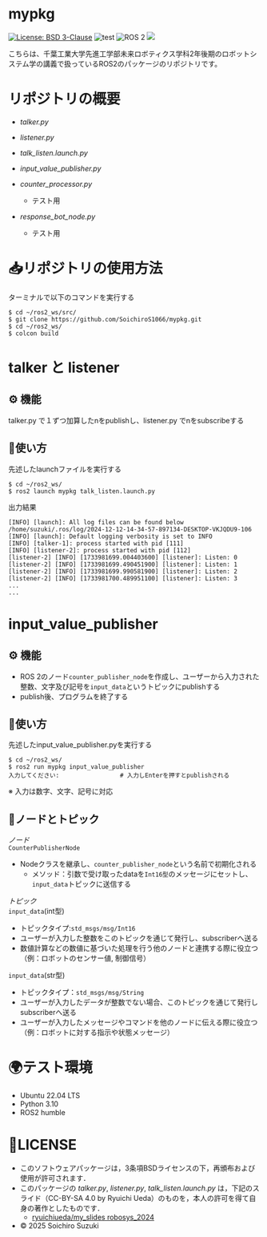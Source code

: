 # mypkg
[![License: BSD 3-Clause](https://img.shields.io/badge/License-BSD%203--Clause-blue.svg)](https://opensource.org/licenses/BSD-3-Clause)
![test](https://github.com/SoichiroS1066/mypkg/actions/workflows/test_counter_processor.yml/badge.svg)
<img src="https://img.shields.io/badge/ROS%202-00A1A7.svg?logo=ros&logoColor=white&style=for-the-badge" alt="ROS 2">
<img src="https://img.shields.io/badge/-Python-yellow.svg?logo=python&style=for-the-badge">


こちらは、千葉工業大学先進工学部未来ロボティクス学科2年後期のロボットシステム学の講義で扱っているROS2のパッケージのリポジトリです。

# リポジトリの概要
- *talker.py*

- *listener.py*

- *talk_listen.launch.py*

- *input_value_publisher.py*

- *counter_processor.py*
   - テスト用

- *response_bot_node.py*
   - テスト用

# 📥リポジトリの使用方法

ターミナルで以下のコマンドを実行する
```
$ cd ~/ros2_ws/src/
$ git clone https://github.com/SoichiroS1066/mypkg.git
$ cd ~/ros2_ws/
$ colcon build
```

# talker と listener

## ⚙️ 機能

talker.py で１ずつ加算したnをpublishし、listener.py でnをsubscribeする

## 📝使い方
先述したlaunchファイルを実行する
```
$ cd ~/ros2_ws/
$ ros2 launch mypkg talk_listen.launch.py
```  
出力結果
```
[INFO] [launch]: All log files can be found below /home/suzuki/.ros/log/2024-12-12-14-34-57-897134-DESKTOP-VKJQDU9-106
[INFO] [launch]: Default logging verbosity is set to INFO
[INFO] [talker-1]: process started with pid [111]
[INFO] [listener-2]: process started with pid [112]
[listener-2] [INFO] [1733981699.004403600] [listener]: Listen: 0
[listener-2] [INFO] [1733981699.490451900] [listener]: Listen: 1
[listener-2] [INFO] [1733981699.990581900] [listener]: Listen: 2
[listener-2] [INFO] [1733981700.489951100] [listener]: Listen: 3
...
...
```  

# input_value_publisher

## ⚙️ 機能
- ROS 2のノード`counter_publisher_node`を作成し、ユーザーから入力された整数、文字及び記号を`input_data`というトピックにpublishする
- publish後、プログラムを終了する

## 📝使い方
先述したinput_value_publisher.pyを実行する
```
$ cd ~/ros2_ws/
$ ros2 run mypkg input_value_publisher
入力してください:                 # 入力しEnterを押すとpublishされる
```   
※ 入力は数字、文字、記号に対応


## 💬ノードとトピック
*ノード*   
`CounterPublisherNode`   
- Nodeクラスを継承し、`counter_publisher_node`という名前で初期化される
   - メソッド：引数で受け取ったdataを`Int16型`のメッセージにセットし、`input_data`トピックに送信する
    
*トピック*   
`input_data`(int型)
- トピックタイプ:`std_msgs/msg/Int16`
- ユーザーが入力した整数をこのトピックを通じて発行し、subscriberへ送る
- 数値計算などの数値に基づいた処理を行う他のノードと連携する際に役立つ（例：ロボットのセンサー値, 制御信号）
   
`input_data`(str型)
- トピックタイプ：`std_msgs/msg/String`
- ユーザーが入力したデータが整数でない場合、このトピックを通じて発行しsubscriberへ送る
- ユーザーが入力したメッセージやコマンドを他のノードに伝える際に役立つ（例：ロボットに対する指示や状態メッセージ）


# 🌍テスト環境
- Ubuntu 22.04 LTS
- Python 3.10
- ROS2 humble

# 📄LICENSE

- このソフトウェアパッケージは，3条項BSDライセンスの下，再頒布および使用が許可されます．
- このパッケージの *talker.py*, *listener.py*, *talk_listen.launch.py* は，下記のスライド（CC-BY-SA 4.0 by Ryuichi Ueda）のものを，本人の許可を得て自身の著作としたものです．
    - [ryuichiueda/my_slides robosys_2024](https://github.com/ryuichiueda/my_slides/tree/master/robosys_2024)
- © 2025 Soichiro Suzuki
